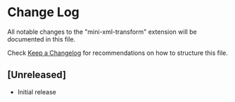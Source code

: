 # Change Log

All notable changes to the "mini-xml-transform" extension will be documented in this file.

Check [Keep a Changelog](http://keepachangelog.com/) for recommendations on how to structure this file.

## [Unreleased]

- Initial release